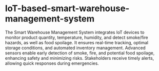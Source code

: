 # IoT-based-smart-warehouse-management-system
The Smart Warehouse Management System integrates IoT devices to monitor product quantity, temperature, humidity, and detect smoke/fire hazards, as well as food spoilage. It ensures real-time tracking, optimal storage conditions, and automated inventory management. Advanced sensors enable early detection of smoke, fire, and potential food spoilage, enhancing safety and minimizing risks. Stakeholders receive timely alerts, allowing quick responses during emergencies.
